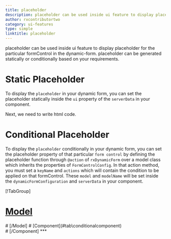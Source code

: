 ```yaml
---
title: placeholder
description: placeholder can be used inside ui feature to display placeholder for the particular formControl in the dynamic-form. placeholder can be generated statically or conditionally based on your requirements.
author: rxcontributortwo
category: ui-features
type: simple
linktitle: placeholder
---
```


<div class="title-bar"><p>placeholder can be used inside ui feature to display placeholder for the particular formControl in the dynamic-form. placeholder can be generated statically or conditionally based on your requirements.</p></div>

# Static Placeholder

To display the `placeholder` in your dynamic form, you can set the placeholder statically inside the `ui` property of the `serverData` in your component.

<div component="app-code" key="placeholder-static-component"></div>
Next, we need to write html code.
<div component="app-code" key="placeholder-static-html"></div>
<div component="app-example-runner" ref-component="app-placeholder-static"></div>

# Conditional Placeholder

To display the `placeholder` conditionally in your dynamic form, you can set the placeholder property of that particular `form control` by defining the placeholder function through `@action` of `rxDynamicForm` over a model class which inherits the properties of `FormControlConfig`. In that action method, you must set a `keyName` and `actions` which will contain the condition to be applied on that formControl. These `model` and `modelName` will be set inside the `dynamicFormConfiguration` and `serverData` in your component.

<div component="app-tabs" key="conditional"></div>

[!TabGroup]
# [Model](#tab\conditionalmodel)
<div component="app-code" key="placeholder-conditional-model"></div> 
# [/Model]
# [Component](#tab\conditionalcomponent)
<div component="app-code" key="placeholder-conditional-component"></div> 
# [/Component]
***

<div component="app-code" key="placeholder-conditional-html"></div>
<div component="app-example-runner" ref-component="app-placeholder-conditional"></div>